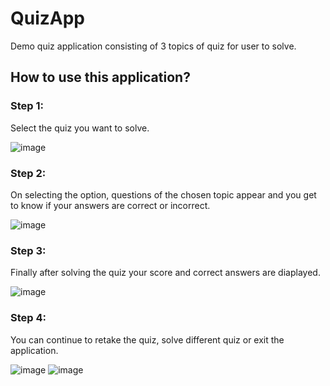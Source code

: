 # QuizApp
Demo quiz application consisting of 3 topics of quiz for user to solve. 

## How to use this application?

### Step 1:
Select the quiz you want to solve.

![image](https://user-images.githubusercontent.com/85948650/122074864-34c7a180-ce17-11eb-8896-17cb3422daa9.png)

### Step 2:
On selecting the option, questions of the chosen topic appear and you get to know if your answers are correct or incorrect.

![image](https://user-images.githubusercontent.com/85948650/122076135-3f366b00-ce18-11eb-8136-b69efaf60ded.png)

### Step 3:
Finally after solving the quiz your score and correct answers are diaplayed.

![image](https://user-images.githubusercontent.com/85948650/122076574-9b998a80-ce18-11eb-8e5b-53ef161c9cdb.png)

### Step 4:
You can continue to retake the quiz, solve different quiz or exit the application.

![image](https://user-images.githubusercontent.com/85948650/122077130-16fb3c00-ce19-11eb-9ffc-9b3cd4d710d3.png)  ![image](https://user-images.githubusercontent.com/85948650/122077453-60e42200-ce19-11eb-8686-29505901f87e.png)











